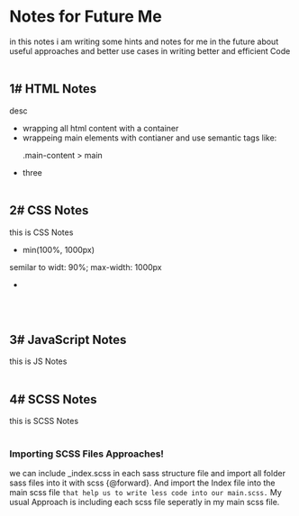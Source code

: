 # Notes for Future Me
in this notes i am writing some hints and notes for me in the future about useful approaches and better use cases in writing better and efficient Code
<br/><br/>



## **1# HTML Notes**
desc
- wrapping all html content with a container
- wrappeing main elements with contianer and use semantic tags like: <p>.main-content > main</p>
- three
<br/><br/>

## **2# CSS Notes**
this is CSS Notes

- min(100%, 1000px) <!-- (width, break_point) -->
<p>semilar to widt: 90%; max-width: 1000px</p>

- 



<br/><br/>

## **3# JavaScript Notes**
this is JS Notes
<br/><br/>

## **4# SCSS Notes**
this is SCSS Notes
<br/><br/>

### **Importing SCSS Files Approaches**!
<!-- <br/> -->
we can include _index.scss in each sass structure file and import all folder sass files into it with scss {@forward}. And import the Index file into the main scss file `that help us to write less code into our main.scss.` My usual Approach is including each scss file seperatly in my main scss file.
 



<!-- 
    =========== MARKDOWN DOCUMENTATION ============

    Previewing your MD by pressing CTRL + SHIFT + V

    ===============================================

    - you can styling it with css

    1# Headings:
        1. heading 1: #
        2. heading 2: ##
        3. heading 3: ### 
    
    2# Decoration:
        Italic => * this is italic Text * OR _ Bold Too _
        Bold   => ** this is Bold Text ** OR __ Bold Too __

    3# Lits:
        4. Order List => 1. 2. 3. 
        5. Order List => * * *

    4# Blockquotes
        >this is blockquote

    5# Links
        [Link Text](Link_URL) OR [refrence]:refrence_url !!not working

    6# Using Images
        ![Alt Img](img_url)

    7# Adding A line Break
        by typing: <br/><br/>

    8# Adding Text in A Block or Block of code
        by typing: TAP OR 4 spaces

    9# Coloring The Text with Orange
        by wrapping your text with: ``

 -->